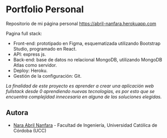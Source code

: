 # Portfolio Personal
Repositorio de mi página personal https://abril-nanfara.herokuapp.com

Pagina full stack:
* Front-end: prototipado en Figma, esquematizada utilizando Bootstrap Studio, programado en React.
* API: express js.
* Back-end: base de datos no relacional MongoDB, utilizando MongoDB Atlas como servidor.
* Deploy: Heroku.
* Gestión de la configuración: Git.

*La finalidad de este proyecto es aprender a crear una aplicación web fullstack desde 0 aprendiendo nuevas tecnologías, es por esto que se encuentra complejidad innecesaria en alguna de las soluciones elegidas.*

## Autora

* [Nara Abril Nanfara](https://github.com/Nara00) - Facultad de Ingeniería, Universidad Católica de Córdoba (UCC)
